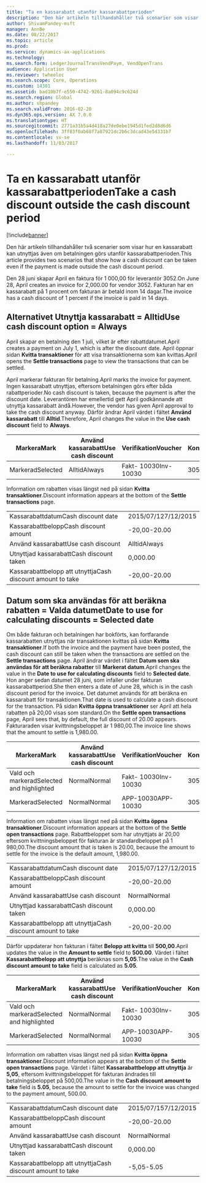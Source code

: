 ```yaml
---
title: "Ta en kassarabatt utanför kassarabattperioden"
description: "Den här artikeln tillhandahåller två scenarier som visar hur en kassarabatt kan utnyttjas även om betalningen görs utanför kassarabattperioden."
author: ShivamPandey-msft
manager: AnnBe
ms.date: 08/22/2017
ms.topic: article
ms.prod: 
ms.service: dynamics-ax-applications
ms.technology: 
ms.search.form: LedgerJournalTransVendPaym, VendOpenTrans
audience: Application User
ms.reviewer: twheeloc
ms.search.scope: Core, Operations
ms.custom: 14301
ms.assetid: bad10b7f-e550-4742-9261-8a094c9c624d
ms.search.region: Global
ms.author: shpandey
ms.search.validFrom: 2016-02-28
ms.dyn365.ops.version: AX 7.0.0
ms.translationtype: HT
ms.sourcegitcommit: 2771a31b5a4d418a27de0ebe1945d1fed2d8d6d6
ms.openlocfilehash: 3ff83f0ab68f7a87921dc2b6c3dcad43e5d331b7
ms.contentlocale: sv-se
ms.lasthandoff: 11/03/2017

---
```


# <a name="take-a-cash-discount-outside-the-cash-discount-period"></a><span data-ttu-id="ad670-103">Ta en kassarabatt utanför kassarabattperioden</span><span class="sxs-lookup"><span data-stu-id="ad670-103">Take a cash discount outside the cash discount period</span></span>

[!include[banner](../includes/banner.md)]


<span data-ttu-id="ad670-104">Den här artikeln tillhandahåller två scenarier som visar hur en kassarabatt kan utnyttjas även om betalningen görs utanför kassarabattperioden.</span><span class="sxs-lookup"><span data-stu-id="ad670-104">This article provides two scenarios that show how a cash discount can be taken even if the payment is made outside the cash discount period.</span></span>

<span data-ttu-id="ad670-105">Den 28 juni skapar April en faktura för 1 000,00 för leverantör 3052.</span><span class="sxs-lookup"><span data-stu-id="ad670-105">On June 28, April creates an invoice for 2,000.00 for vendor 3052.</span></span> <span data-ttu-id="ad670-106">Fakturan har en kassarabatt på 1 procent om fakturan är betald inom 14 dagar.</span><span class="sxs-lookup"><span data-stu-id="ad670-106">The invoice has a cash discount of 1 percent if the invoice is paid in 14 days.</span></span>

## <a name="use-cash-discount-option--always"></a><span data-ttu-id="ad670-107">Alternativet Utnyttja kassarabatt = Alltid</span><span class="sxs-lookup"><span data-stu-id="ad670-107">Use cash discount option = Always</span></span>
<span data-ttu-id="ad670-108">April skapar en betalning den 1 juli, vilket är efter rabattdatumet.</span><span class="sxs-lookup"><span data-stu-id="ad670-108">April creates a payment on July 1, which is after the discount date.</span></span> <span data-ttu-id="ad670-109">April öppnar sidan **Kvitta transaktioner** för att visa transaktionerna som kan kvittas.</span><span class="sxs-lookup"><span data-stu-id="ad670-109">April opens the **Settle transactions** page to view the transactions that can be settled.</span></span> 

<span data-ttu-id="ad670-110">April markerar fakturan för betalning.</span><span class="sxs-lookup"><span data-stu-id="ad670-110">April marks the invoice for payment.</span></span> <span data-ttu-id="ad670-111">Ingen kassarabatt utnyttjas, eftersom betalningen görs efter båda rabattperioder.</span><span class="sxs-lookup"><span data-stu-id="ad670-111">No cash discount is taken, because the payment is after the discount date.</span></span> <span data-ttu-id="ad670-112">Leverantören har emellertid gett April godkännande att utnyttja kassarabatt ändå.</span><span class="sxs-lookup"><span data-stu-id="ad670-112">However, the vendor has given April approval to take the cash discount anyway.</span></span> <span data-ttu-id="ad670-113">Därför ändrar April värdet i fältet **Använd kassarabatt** till **Alltid**.</span><span class="sxs-lookup"><span data-stu-id="ad670-113">Therefore, April changes the value in the **Use cash discount** field to **Always**.</span></span>

| <span data-ttu-id="ad670-114">Markera</span><span class="sxs-lookup"><span data-stu-id="ad670-114">Mark</span></span>     | <span data-ttu-id="ad670-115">Använd kassarabatt</span><span class="sxs-lookup"><span data-stu-id="ad670-115">Use cash discount</span></span> | <span data-ttu-id="ad670-116">Verifikation</span><span class="sxs-lookup"><span data-stu-id="ad670-116">Voucher</span></span>   | <span data-ttu-id="ad670-117">Konto</span><span class="sxs-lookup"><span data-stu-id="ad670-117">Account</span></span> | <span data-ttu-id="ad670-118">Kassarabattdatum</span><span class="sxs-lookup"><span data-stu-id="ad670-118">Cash discount date</span></span> | <span data-ttu-id="ad670-119">Förfallodatum</span><span class="sxs-lookup"><span data-stu-id="ad670-119">Due date</span></span>  | <span data-ttu-id="ad670-120">Faktura</span><span class="sxs-lookup"><span data-stu-id="ad670-120">Invoice</span></span> | <span data-ttu-id="ad670-121">Belopp i transaktionsvalutan</span><span class="sxs-lookup"><span data-stu-id="ad670-121">Amount in transaction currency</span></span> | <span data-ttu-id="ad670-122">Valuta</span><span class="sxs-lookup"><span data-stu-id="ad670-122">Currency</span></span> | <span data-ttu-id="ad670-123">Belopp att kvitta</span><span class="sxs-lookup"><span data-stu-id="ad670-123">Amount to settle</span></span> |
|----------|-------------------|-----------|---------|--------------------|-----------|---------|--------------------------------|----------|------------------|
| <span data-ttu-id="ad670-124">Markerad</span><span class="sxs-lookup"><span data-stu-id="ad670-124">Selected</span></span> | <span data-ttu-id="ad670-125">Alltid</span><span class="sxs-lookup"><span data-stu-id="ad670-125">Always</span></span>            | <span data-ttu-id="ad670-126">Fakt- 10030</span><span class="sxs-lookup"><span data-stu-id="ad670-126">Inv-10030</span></span> | <span data-ttu-id="ad670-127">3052</span><span class="sxs-lookup"><span data-stu-id="ad670-127">3052</span></span>    | <span data-ttu-id="ad670-128">2015/06/28</span><span class="sxs-lookup"><span data-stu-id="ad670-128">6/28/2015</span></span>          | <span data-ttu-id="ad670-129">2015/07/12</span><span class="sxs-lookup"><span data-stu-id="ad670-129">7/12/2015</span></span> | <span data-ttu-id="ad670-130">10030</span><span class="sxs-lookup"><span data-stu-id="ad670-130">10030</span></span>   | <span data-ttu-id="ad670-131">- 2 000,00</span><span class="sxs-lookup"><span data-stu-id="ad670-131">-2,000.00</span></span>                      | <span data-ttu-id="ad670-132">USD</span><span class="sxs-lookup"><span data-stu-id="ad670-132">USD</span></span>      | <span data-ttu-id="ad670-133">- 1 980,00</span><span class="sxs-lookup"><span data-stu-id="ad670-133">-1,980.00</span></span>        |

<span data-ttu-id="ad670-134">Information om rabatten visas längst ned på sidan **Kvitta transaktioner**.</span><span class="sxs-lookup"><span data-stu-id="ad670-134">Discount information appears at the bottom of the **Settle transactions** page.</span></span>

|                              |           |
|------------------------------|-----------|
| <span data-ttu-id="ad670-135">Kassarabattdatum</span><span class="sxs-lookup"><span data-stu-id="ad670-135">Cash discount date</span></span>           | <span data-ttu-id="ad670-136">2015/07/12</span><span class="sxs-lookup"><span data-stu-id="ad670-136">7/12/2015</span></span> |
| <span data-ttu-id="ad670-137">Kassarabattbelopp</span><span class="sxs-lookup"><span data-stu-id="ad670-137">Cash discount amount</span></span>         | <span data-ttu-id="ad670-138">-20,00</span><span class="sxs-lookup"><span data-stu-id="ad670-138">-20.00</span></span>    |
| <span data-ttu-id="ad670-139">Använd kassarabatt</span><span class="sxs-lookup"><span data-stu-id="ad670-139">Use cash discount</span></span>            | <span data-ttu-id="ad670-140">Alltid</span><span class="sxs-lookup"><span data-stu-id="ad670-140">Always</span></span>    |
| <span data-ttu-id="ad670-141">Utnyttjad kassarabatt</span><span class="sxs-lookup"><span data-stu-id="ad670-141">Cash discount taken</span></span>          | <span data-ttu-id="ad670-142">0,00</span><span class="sxs-lookup"><span data-stu-id="ad670-142">0.00</span></span>      |
| <span data-ttu-id="ad670-143">Kassarabattbelopp att utnyttja</span><span class="sxs-lookup"><span data-stu-id="ad670-143">Cash discount amount to take</span></span> | <span data-ttu-id="ad670-144">-20,00</span><span class="sxs-lookup"><span data-stu-id="ad670-144">-20.00</span></span>    |

## <a name="date-to-use-for-calculating-discounts--selected-date"></a><span data-ttu-id="ad670-145">Datum som ska användas för att beräkna rabatten = Valda datumet</span><span class="sxs-lookup"><span data-stu-id="ad670-145">Date to use for calculating discounts = Selected date</span></span>
<span data-ttu-id="ad670-146">Om både fakturan och betalningen har bokförts, kan fortfarande kassarabatten utnyttjas när transaktionen kvittas på sidan **Kvitta transaktioner**.</span><span class="sxs-lookup"><span data-stu-id="ad670-146">If both the invoice and the payment have been posted, the cash discount can still be taken when the transactions are settled on the **Settle transactions** page.</span></span> <span data-ttu-id="ad670-147">April ändrar värdet i fältet **Datum som ska användas för att beräkna rabatter** till **Markerat datum**.</span><span class="sxs-lookup"><span data-stu-id="ad670-147">April changes the value in the **Date to use for calculating discounts** field to **Selected date**.</span></span> <span data-ttu-id="ad670-148">Hon anger sedan datumet 28 juni, som infaller under fakturan kassarabattperiod.</span><span class="sxs-lookup"><span data-stu-id="ad670-148">She then enters a date of June 28, which is in the cash discount period for the invoice.</span></span> <span data-ttu-id="ad670-149">Det datumet används för att beräkna en kassarabatt för transaktionen.</span><span class="sxs-lookup"><span data-stu-id="ad670-149">That date is used to calculate a cash discount for the transaction.</span></span> <span data-ttu-id="ad670-150">På sidan **Kvitta öppna transaktioner** ser April att hela rabatten på 20,00 visas som standard.</span><span class="sxs-lookup"><span data-stu-id="ad670-150">On the **Settle open transactions** page, April sees that, by default, the full discount of 20.00 appears.</span></span> <span data-ttu-id="ad670-151">Fakturaraden visar kvittningsbeloppet är 1 980,00.</span><span class="sxs-lookup"><span data-stu-id="ad670-151">The invoice line shows that the amount to settle is 1,980.00.</span></span>

| <span data-ttu-id="ad670-152">Markera</span><span class="sxs-lookup"><span data-stu-id="ad670-152">Mark</span></span>                     | <span data-ttu-id="ad670-153">Använd kassarabatt</span><span class="sxs-lookup"><span data-stu-id="ad670-153">Use cash discount</span></span> | <span data-ttu-id="ad670-154">Verifikation</span><span class="sxs-lookup"><span data-stu-id="ad670-154">Voucher</span></span>   | <span data-ttu-id="ad670-155">Konto</span><span class="sxs-lookup"><span data-stu-id="ad670-155">Account</span></span> | <span data-ttu-id="ad670-156">Kassarabattdatum</span><span class="sxs-lookup"><span data-stu-id="ad670-156">Cash discount date</span></span> | <span data-ttu-id="ad670-157">Förfallodatum</span><span class="sxs-lookup"><span data-stu-id="ad670-157">Due date</span></span>  | <span data-ttu-id="ad670-158">Faktura</span><span class="sxs-lookup"><span data-stu-id="ad670-158">Invoice</span></span> | <span data-ttu-id="ad670-159">Belopp i transaktionsvalutan</span><span class="sxs-lookup"><span data-stu-id="ad670-159">Amount in transaction currency</span></span> | <span data-ttu-id="ad670-160">Valuta</span><span class="sxs-lookup"><span data-stu-id="ad670-160">Currency</span></span> | <span data-ttu-id="ad670-161">Belopp att kvitta</span><span class="sxs-lookup"><span data-stu-id="ad670-161">Amount to settle</span></span> |
|--------------------------|-------------------|-----------|---------|--------------------|-----------|---------|--------------------------------|----------|------------------|
| <span data-ttu-id="ad670-162">Vald och markerad</span><span class="sxs-lookup"><span data-stu-id="ad670-162">Selected and highlighted</span></span> | <span data-ttu-id="ad670-163">Normal</span><span class="sxs-lookup"><span data-stu-id="ad670-163">Normal</span></span>            | <span data-ttu-id="ad670-164">Fakt- 10030</span><span class="sxs-lookup"><span data-stu-id="ad670-164">Inv-10030</span></span> | <span data-ttu-id="ad670-165">3052</span><span class="sxs-lookup"><span data-stu-id="ad670-165">3052</span></span>    | <span data-ttu-id="ad670-166">2015/06/28</span><span class="sxs-lookup"><span data-stu-id="ad670-166">6/28/2015</span></span>          | <span data-ttu-id="ad670-167">2015/07/12</span><span class="sxs-lookup"><span data-stu-id="ad670-167">7/12/2015</span></span> | <span data-ttu-id="ad670-168">10030</span><span class="sxs-lookup"><span data-stu-id="ad670-168">10030</span></span>   | <span data-ttu-id="ad670-169">- 2000,00</span><span class="sxs-lookup"><span data-stu-id="ad670-169">-2,000.00</span></span>                      | <span data-ttu-id="ad670-170">USD</span><span class="sxs-lookup"><span data-stu-id="ad670-170">USD</span></span>      | <span data-ttu-id="ad670-171">- 1 980,00</span><span class="sxs-lookup"><span data-stu-id="ad670-171">-1,980.00</span></span>        |
| <span data-ttu-id="ad670-172">Markerad</span><span class="sxs-lookup"><span data-stu-id="ad670-172">Selected</span></span>                 | <span data-ttu-id="ad670-173">Normal</span><span class="sxs-lookup"><span data-stu-id="ad670-173">Normal</span></span>            | <span data-ttu-id="ad670-174">APP-10030</span><span class="sxs-lookup"><span data-stu-id="ad670-174">APP-10030</span></span> | <span data-ttu-id="ad670-175">3052</span><span class="sxs-lookup"><span data-stu-id="ad670-175">3052</span></span>    | <span data-ttu-id="ad670-176">2015/07/12</span><span class="sxs-lookup"><span data-stu-id="ad670-176">7/15/2015</span></span>          | <span data-ttu-id="ad670-177">2015/07/15</span><span class="sxs-lookup"><span data-stu-id="ad670-177">7/15/2015</span></span> |         | <span data-ttu-id="ad670-178">500.00</span><span class="sxs-lookup"><span data-stu-id="ad670-178">500.00</span></span>                         | <span data-ttu-id="ad670-179">USD</span><span class="sxs-lookup"><span data-stu-id="ad670-179">USD</span></span>      | <span data-ttu-id="ad670-180">500.00</span><span class="sxs-lookup"><span data-stu-id="ad670-180">500.00</span></span>           |

<span data-ttu-id="ad670-181">Information om rabatten visas längst ned på sidan **Kvitta öppna transaktioner**.</span><span class="sxs-lookup"><span data-stu-id="ad670-181">Discount information appears at the bottom of the **Settle open transactions** page.</span></span> <span data-ttu-id="ad670-182">Rabattbeloppet som har utnyttjats är 20,00 eftersom kvittningsbeloppet för fakturan är standardbeloppet på 1 980,00.</span><span class="sxs-lookup"><span data-stu-id="ad670-182">The discount amount that is taken is 20.00, because the amount to settle for the invoice is the default amount, 1,980.00.</span></span>

|                              |           |
|------------------------------|-----------|
| <span data-ttu-id="ad670-183">Kassarabattdatum</span><span class="sxs-lookup"><span data-stu-id="ad670-183">Cash discount date</span></span>           | <span data-ttu-id="ad670-184">2015/07/12</span><span class="sxs-lookup"><span data-stu-id="ad670-184">7/12/2015</span></span> |
| <span data-ttu-id="ad670-185">Kassarabattbelopp</span><span class="sxs-lookup"><span data-stu-id="ad670-185">Cash discount amount</span></span>         | <span data-ttu-id="ad670-186">-20,00</span><span class="sxs-lookup"><span data-stu-id="ad670-186">-20.00</span></span>    |
| <span data-ttu-id="ad670-187">Använd kassarabatt</span><span class="sxs-lookup"><span data-stu-id="ad670-187">Use cash discount</span></span>            | <span data-ttu-id="ad670-188">Normal</span><span class="sxs-lookup"><span data-stu-id="ad670-188">Normal</span></span>    |
| <span data-ttu-id="ad670-189">Utnyttjad kassarabatt</span><span class="sxs-lookup"><span data-stu-id="ad670-189">Cash discount taken</span></span>          | <span data-ttu-id="ad670-190">0,00</span><span class="sxs-lookup"><span data-stu-id="ad670-190">0.00</span></span>      |
| <span data-ttu-id="ad670-191">Kassarabattbelopp att utnyttja</span><span class="sxs-lookup"><span data-stu-id="ad670-191">Cash discount amount to take</span></span> | <span data-ttu-id="ad670-192">-20,00</span><span class="sxs-lookup"><span data-stu-id="ad670-192">-20.00</span></span>    |

<span data-ttu-id="ad670-193">Därför uppdaterar hon fakturan i fältet **Belopp att kvitta** till **500,00**.</span><span class="sxs-lookup"><span data-stu-id="ad670-193">April updates the value in the **Amount to settle** field to **500.00**.</span></span> <span data-ttu-id="ad670-194">Värdet i fältet **Kassarabattbelopp att utnyttja** beräknas som **5,05**.</span><span class="sxs-lookup"><span data-stu-id="ad670-194">The value in the **Cash discount amount to take** field is calculated as **5.05**.</span></span>

| <span data-ttu-id="ad670-195">Markera</span><span class="sxs-lookup"><span data-stu-id="ad670-195">Mark</span></span>                     | <span data-ttu-id="ad670-196">Använd kassarabatt</span><span class="sxs-lookup"><span data-stu-id="ad670-196">Use cash discount</span></span> | <span data-ttu-id="ad670-197">Verifikation</span><span class="sxs-lookup"><span data-stu-id="ad670-197">Voucher</span></span>   | <span data-ttu-id="ad670-198">Konto</span><span class="sxs-lookup"><span data-stu-id="ad670-198">Account</span></span> | <span data-ttu-id="ad670-199">Datum</span><span class="sxs-lookup"><span data-stu-id="ad670-199">Date</span></span>      | <span data-ttu-id="ad670-200">Förfallodatum</span><span class="sxs-lookup"><span data-stu-id="ad670-200">Due date</span></span>  | <span data-ttu-id="ad670-201">Faktura</span><span class="sxs-lookup"><span data-stu-id="ad670-201">Invoice</span></span> | <span data-ttu-id="ad670-202">Belopp i transaktionsvalutan</span><span class="sxs-lookup"><span data-stu-id="ad670-202">Amount in transaction currency</span></span> | <span data-ttu-id="ad670-203">Valuta</span><span class="sxs-lookup"><span data-stu-id="ad670-203">Currency</span></span> | <span data-ttu-id="ad670-204">Belopp att kvitta</span><span class="sxs-lookup"><span data-stu-id="ad670-204">Amount to settle</span></span> |
|--------------------------|-------------------|-----------|---------|-----------|-----------|---------|--------------------------------|----------|------------------|
| <span data-ttu-id="ad670-205">Vald och markerad</span><span class="sxs-lookup"><span data-stu-id="ad670-205">Selected and highlighted</span></span> | <span data-ttu-id="ad670-206">Normal</span><span class="sxs-lookup"><span data-stu-id="ad670-206">Normal</span></span>            | <span data-ttu-id="ad670-207">Fakt- 10030</span><span class="sxs-lookup"><span data-stu-id="ad670-207">Inv-10030</span></span> | <span data-ttu-id="ad670-208">3052</span><span class="sxs-lookup"><span data-stu-id="ad670-208">3052</span></span>    | <span data-ttu-id="ad670-209">2015/06/28</span><span class="sxs-lookup"><span data-stu-id="ad670-209">6/28/2015</span></span> | <span data-ttu-id="ad670-210">2015/07/12</span><span class="sxs-lookup"><span data-stu-id="ad670-210">7/12/2015</span></span> | <span data-ttu-id="ad670-211">10030</span><span class="sxs-lookup"><span data-stu-id="ad670-211">10030</span></span>   | <span data-ttu-id="ad670-212">2 000,00</span><span class="sxs-lookup"><span data-stu-id="ad670-212">2,000.00</span></span>                       | <span data-ttu-id="ad670-213">USD</span><span class="sxs-lookup"><span data-stu-id="ad670-213">USD</span></span>      | <span data-ttu-id="ad670-214">-500,00</span><span class="sxs-lookup"><span data-stu-id="ad670-214">-500.00</span></span>          |
| <span data-ttu-id="ad670-215">Markerad</span><span class="sxs-lookup"><span data-stu-id="ad670-215">Selected</span></span>                 | <span data-ttu-id="ad670-216">Normal</span><span class="sxs-lookup"><span data-stu-id="ad670-216">Normal</span></span>            | <span data-ttu-id="ad670-217">APP-10030</span><span class="sxs-lookup"><span data-stu-id="ad670-217">APP-10030</span></span> | <span data-ttu-id="ad670-218">3052</span><span class="sxs-lookup"><span data-stu-id="ad670-218">3052</span></span>    | <span data-ttu-id="ad670-219">2015/07/15</span><span class="sxs-lookup"><span data-stu-id="ad670-219">7/15/2015</span></span> | <span data-ttu-id="ad670-220">2015/07/15</span><span class="sxs-lookup"><span data-stu-id="ad670-220">7/15/2015</span></span> |         | <span data-ttu-id="ad670-221">500.00</span><span class="sxs-lookup"><span data-stu-id="ad670-221">500.00</span></span>                         | <span data-ttu-id="ad670-222">USD</span><span class="sxs-lookup"><span data-stu-id="ad670-222">USD</span></span>      | <span data-ttu-id="ad670-223">500.00</span><span class="sxs-lookup"><span data-stu-id="ad670-223">500.00</span></span>           |

<span data-ttu-id="ad670-224">Information om rabatten visas längst ned på sidan **Kvitta öppna transaktioner**.</span><span class="sxs-lookup"><span data-stu-id="ad670-224">Discount information appears at the bottom of the **Settle open transactions** page.</span></span> <span data-ttu-id="ad670-225">Värdet i fältet **Kassarabattbelopp att utnyttja** är **5,05**, eftersom kvittningsbeloppet för fakturan ändrades till betalningsbeloppet på 500,00.</span><span class="sxs-lookup"><span data-stu-id="ad670-225">The value in the **Cash discount amount to take** field is **5.05**, because the amount to settle for the invoice was changed to the payment amount, 500.00.</span></span>

|                              |           |
|------------------------------|-----------|
| <span data-ttu-id="ad670-226">Kassarabattdatum</span><span class="sxs-lookup"><span data-stu-id="ad670-226">Cash discount date</span></span>           | <span data-ttu-id="ad670-227">2015/07/15</span><span class="sxs-lookup"><span data-stu-id="ad670-227">7/12/2015</span></span> |
| <span data-ttu-id="ad670-228">Kassarabattbelopp</span><span class="sxs-lookup"><span data-stu-id="ad670-228">Cash discount amount</span></span>         | <span data-ttu-id="ad670-229">-20,00</span><span class="sxs-lookup"><span data-stu-id="ad670-229">-20.00</span></span>    |
| <span data-ttu-id="ad670-230">Använd kassarabatt</span><span class="sxs-lookup"><span data-stu-id="ad670-230">Use cash discount</span></span>            | <span data-ttu-id="ad670-231">Normal</span><span class="sxs-lookup"><span data-stu-id="ad670-231">Normal</span></span>    |
| <span data-ttu-id="ad670-232">Utnyttjad kassarabatt</span><span class="sxs-lookup"><span data-stu-id="ad670-232">Cash discount taken</span></span>          | <span data-ttu-id="ad670-233">0,00</span><span class="sxs-lookup"><span data-stu-id="ad670-233">0.00</span></span>      |
| <span data-ttu-id="ad670-234">Kassarabattbelopp att utnyttja</span><span class="sxs-lookup"><span data-stu-id="ad670-234">Cash discount amount to take</span></span> | <span data-ttu-id="ad670-235">-5,05</span><span class="sxs-lookup"><span data-stu-id="ad670-235">-5.05</span></span>     |







